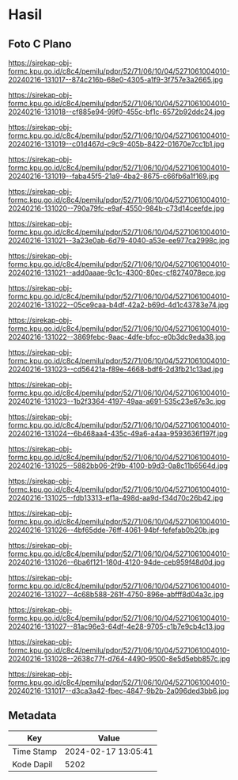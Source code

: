 # Hasil

## Foto C Plano

https://sirekap-obj-formc.kpu.go.id/c8c4/pemilu/pdpr/52/71/06/10/04/5271061004010-20240216-131017--874c216b-68e0-4305-a1f9-3f757e3a2665.jpg

https://sirekap-obj-formc.kpu.go.id/c8c4/pemilu/pdpr/52/71/06/10/04/5271061004010-20240216-131018--cf885e94-99f0-455c-bf1c-6572b92ddc24.jpg

https://sirekap-obj-formc.kpu.go.id/c8c4/pemilu/pdpr/52/71/06/10/04/5271061004010-20240216-131019--c01d467d-c9c9-405b-8422-01670e7cc1b1.jpg

https://sirekap-obj-formc.kpu.go.id/c8c4/pemilu/pdpr/52/71/06/10/04/5271061004010-20240216-131019--faba45f5-21a9-4ba2-8675-c66fb6a1f169.jpg

https://sirekap-obj-formc.kpu.go.id/c8c4/pemilu/pdpr/52/71/06/10/04/5271061004010-20240216-131020--790a79fc-e9af-4550-984b-c73d14ceefde.jpg

https://sirekap-obj-formc.kpu.go.id/c8c4/pemilu/pdpr/52/71/06/10/04/5271061004010-20240216-131021--3a23e0ab-6d79-4040-a53e-ee977ca2998c.jpg

https://sirekap-obj-formc.kpu.go.id/c8c4/pemilu/pdpr/52/71/06/10/04/5271061004010-20240216-131021--add0aaae-9c1c-4300-80ec-cf8274078ece.jpg

https://sirekap-obj-formc.kpu.go.id/c8c4/pemilu/pdpr/52/71/06/10/04/5271061004010-20240216-131022--05ce9caa-b4df-42a2-b69d-4d1c43783e74.jpg

https://sirekap-obj-formc.kpu.go.id/c8c4/pemilu/pdpr/52/71/06/10/04/5271061004010-20240216-131022--3869febc-9aac-4dfe-bfcc-e0b3dc9eda38.jpg

https://sirekap-obj-formc.kpu.go.id/c8c4/pemilu/pdpr/52/71/06/10/04/5271061004010-20240216-131023--cd56421a-f89e-4668-bdf6-2d3fb21c13ad.jpg

https://sirekap-obj-formc.kpu.go.id/c8c4/pemilu/pdpr/52/71/06/10/04/5271061004010-20240216-131023--1b2f3364-4197-49aa-a691-535c23e67e3c.jpg

https://sirekap-obj-formc.kpu.go.id/c8c4/pemilu/pdpr/52/71/06/10/04/5271061004010-20240216-131024--6b468aa4-435c-49a6-a4aa-9593636f197f.jpg

https://sirekap-obj-formc.kpu.go.id/c8c4/pemilu/pdpr/52/71/06/10/04/5271061004010-20240216-131025--5882bb06-2f9b-4100-b9d3-0a8c11b6564d.jpg

https://sirekap-obj-formc.kpu.go.id/c8c4/pemilu/pdpr/52/71/06/10/04/5271061004010-20240216-131025--fdb13313-ef1a-498d-aa9d-f34d70c26b42.jpg

https://sirekap-obj-formc.kpu.go.id/c8c4/pemilu/pdpr/52/71/06/10/04/5271061004010-20240216-131026--4bf65dde-76ff-4061-94bf-fefefab0b20b.jpg

https://sirekap-obj-formc.kpu.go.id/c8c4/pemilu/pdpr/52/71/06/10/04/5271061004010-20240216-131026--6ba6f121-180d-4120-94de-ceb959f48d0d.jpg

https://sirekap-obj-formc.kpu.go.id/c8c4/pemilu/pdpr/52/71/06/10/04/5271061004010-20240216-131027--4c68b588-261f-4750-896e-abfff8d04a3c.jpg

https://sirekap-obj-formc.kpu.go.id/c8c4/pemilu/pdpr/52/71/06/10/04/5271061004010-20240216-131027--81ac96e3-64df-4e28-9705-c1b7e9cb4c13.jpg

https://sirekap-obj-formc.kpu.go.id/c8c4/pemilu/pdpr/52/71/06/10/04/5271061004010-20240216-131028--2638c77f-d764-4490-9500-8e5d5ebb857c.jpg

https://sirekap-obj-formc.kpu.go.id/c8c4/pemilu/pdpr/52/71/06/10/04/5271061004010-20240216-131017--d3ca3a42-fbec-4847-9b2b-2a096ded3bb6.jpg


## Metadata

| Key        | Value               |
| ---------- | ------------------- |
| Time Stamp | 2024-02-17 13:05:41 |
| Kode Dapil | 5202                |



